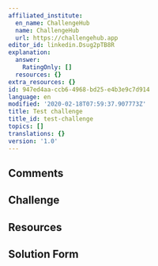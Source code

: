 ```yaml
---
affiliated_institute:
  en_name: ChallengeHub
  name: ChallengeHub
  url: https://challengehub.app
editor_id: linkedin.Dsug2pTB8R
explanation:
  answer:
    RatingOnly: []
  resources: {}
extra_resources: {}
id: 947ed4aa-ccb6-4968-bd25-e4b3e9c7d914
language: en
modified: '2020-02-18T07:59:37.907773Z'
title: Test challenge
title_id: test-challenge
topics: []
translations: {}
version: '1.0'
---
```


## Comments



## Challenge



## Resources



## Solution Form




